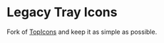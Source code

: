 # Legacy Tray Icons

Fork of [TopIcons](https://extensions.gnome.org/extension/495/topicons/) and keep it as simple as possible.
